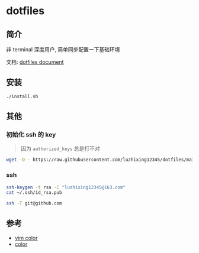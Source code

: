 # dotfiles

## 简介

非 terminal 深度用户, 简单同步配置一下基础环境

文档: [dotfiles document](https://luzhixing12345.github.io/dotfiles/)

## 安装

```bash
./install.sh
```

## 其他

### 初始化 ssh 的 key

> 因为 `authorized_keys` 总是打不对

```bash
wget -O - https://raw.githubusercontent.com/luzhixing12345/dotfiles/main/scripts/ssh.sh | sudo bash 
```

### ssh

```bash
ssh-keygen -t rsa -C "luzhixing12345@163.com"
cat ~/.ssh/id_rsa.pub
```

```bash
ssh -T git@github.com
```

## 参考

- [vim color](https://vim.fandom.com/wiki/Xterm256_color_names_for_console_Vim)
- [color](https://www.ditig.com/256-colors-cheat-sheet)
